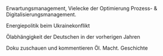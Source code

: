 Erwartungsmanagement, Vielecke der Optimierung Prozess- & Digitalisierungsmanagement.

Energiepolitik beim Ukrainekonflikt

Ölabhängigkeit der Deutschen in der vorherigen Jahren

Doku zuschauen und kommentieren
Öl. Macht. Geschichte